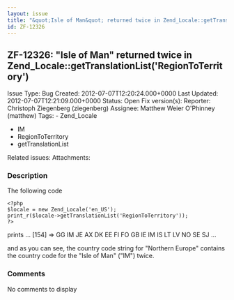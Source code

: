 ```yaml
---
layout: issue
title: "&quot;Isle of Man&quot; returned twice in Zend_Locale::getTranslationList('RegionToTerritory')"
id: ZF-12326
---
```


ZF-12326: "Isle of Man" returned twice in Zend\_Locale::getTranslationList('RegionToTerritory')
-----------------------------------------------------------------------------------------------

 Issue Type: Bug Created: 2012-07-07T12:20:24.000+0000 Last Updated: 2012-07-07T12:21:09.000+0000 Status: Open Fix version(s): 
 Reporter:  Christoph Ziegenberg (ziegenberg)  Assignee:  Matthew Weier O'Phinney (matthew)  Tags: - Zend\_Locale
- IM
- RegionToTerritory
- getTranslationList
 
 Related issues: 
 Attachments: 
### Description

The following code

 
    <?php
    $locale = new Zend_Locale('en_US');
    print_r($locale->getTranslationList('RegionToTerritory'));
    ?>


prints ... [154] => GG IM JE AX DK EE FI FO GB IE IM IS LT LV NO SE SJ ...

and as you can see, the country code string for "Northern Europe" contains the country code for the "Isle of Man" ("IM") twice.

 

 

### Comments

No comments to display